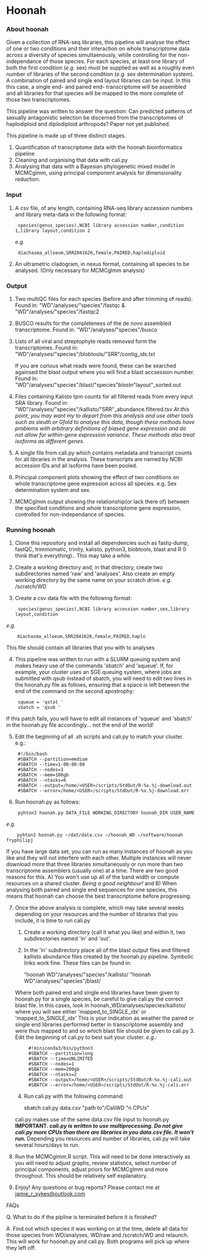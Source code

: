 # Hoonah


### About hoonah 

Given a collection of RNA-seq libraries, this pipeline will analyse the effect of one or two conditions and their interaction on whole transcriptome data across a diversity of species simultaenously, while controlling for the non-independance of those species. For each species, at least one library of both the first condition (_e.g._ sex) must be supplied as well as a roughly even number of libraries of the second condition (_e.g._ sex determination system).
A combination of paired and single end layout libraries can be input. In this this case, a single end- and paired end- transcriptome will be assembled and all libraries for that species will be mapped to the more complete of those two transcriptomes.

This pipeline was written to answer the question:
Can predicted patterns of sexually antagonistic selection be discerned from the transcriptomes of haplodiploid and diplodiploid arthropods? Paper not yet published.


This pipeline is made up of three distinct stages. 
1. Quantification of transcriptome data with the hoonah bioinformatics pipeline 
2. Cleaning and organising that data with cali.py
3. Analysing that data with a Bayesian phylogenetic mixed model in MCMCglmm, using principal component analysis for dimensionality reduction.

### Input
1. A csv file, of any length, containing RNA-seq library accession numbers and library meta-data in the following format:
	
		species(genus_species),NCBI library accession number,condition 1,library layout,condition 2
	
	_e.g._
	
		diachasma_alloeum,SRR2041626,female,PAIRED,haplodiploid 
2. An ultrametric cladogram, in nexus format, containing all species to be analysed. (Only necessary for MCMCglmm analysis)

### Output
1. 	Two multiQC files for each species (before and after trimming of reads). 	Found in:	"WD"/analyses/"species"/fastqc & "WD"/analyses/"species"/fastqc2
2.	BUSCO results for the completeness of the de novo assembled transcriptome. 	Found in:	"WD"/analyses/"species"/busco
3.	Lists of all viral and streptophyte reads removed form the transcriptomes.	Found in:	"WD"/analyses/"species"/blobtools/"SRR"/contig_ids.txt
		
	If you are curious what reads were found, these can be searched againsed the blast output where you will find a blast accsession number.	Found in:	"WD"/analyses/"species"/blast/"species"_blastn_"layout"_sorted.out
4. 	Files containing Kalisto tpm counts for all filtered reads from every input SRA library.	Found in:	"WD"/analyses/"species"/kallisto/"SRR"_abundance.filtered.tsv 
	_At this point, you may want my to depart from this analysis and use other tools such as sleuth or Gfold to analyse this data, though these methods have problems with arbitrary definitions of biased gene expression and do not allow for within-gene expression variance. These methods also treat isoforms as different genes._
5.	A single file from cali.py which contains metadata and transcript counts for all libraries in the analysis. These transcripts are named by NCBI accession IDs and all isoforms have been pooled.
6.	Principal component plots showing the effect of two conditions on whole transcriptome gene expression across all species. e.g. Sex determination system and sex.
7.	MCMCglmm output showing the relationship(or lack there of) between the specified conditions and whole transcriptome gene expression, controlled for non-independance of species.  


### Running hoonah 


1. Clone this repository and install all dependencies such as fastq-dump, fastQC, trimmomatic, trinity, kalisto, python3, blobtools, blast and R (I think that's everything).. This may take a while.

2. Create a working directory and, in that directory, create two subdirectories named 'raw' and 'analyses'. Also create an empty working directory by the same name on your scratch drive. _e.g._ /scratch/WD

3. Create a csv data file with the following format:

		species(genus_species),NCBI library accession number,sex,library layout,condition

_e.g._

		diachasma_alloeum,SRR2041626,female,PAIRED,haplo 

This file should contain all libraries that you with to analyses

4. This pipeline was written to run with a SLURM queuing system and makes heavy use of the commands 'sbatch' and 'squeue'. If, for example, your cluster uses an SGE queuing system, where jobs are submitted with qsub instead of sbatch, you will need to edit two lines in the hoonah.py file as follows, ensuring that a space is left between the end of the command on the second apostrophy:

		squeue = 'qstat '
		sbatch = 'qsub '


If this patch fails, you will have to edit all instances of 'squeue' and 'sbatch' in the hoonah.py file accordingly... not the end of the world!


5. Edit the beginning of all .sh scripts and cali.py to match your cluster. e.g.:

		#!/bin/bash
		#SBATCH --partition=medium
		#SBATCH --time=1-00:00:00
		#SBATCH --nodes=1
		#SBATCH --mem=100gb
		#SBATCH --ntasks=6
		#SBATCH --output=/home/<USER>/scripts/StdOut/R-%x.%j-download.out
		#SBATCH --error=/home/<USER>/scripts/StdOut/R-%x.%j-download.err

6. Run hoonah.py as follows:

    	pyhton3 hoonah.py DATA_FILE WORKING_DIRECTORY hoonah_DIR USER_NAME

_e.g._

		pyhton3 hoonah.py ~/dat/data.csv ~/hoonah_WD ~/software/hoonah fryphilipj

If you have large data set, you can run as many instances of hoonah as you like and they will not interfere with each other. Multiple instances will never download more that three libraries simultaneously or run more than two transcriptome assemblers (usually one) at a time. There are two good reasons for this. A) You won't use up all of the band width or compute resources on a shared cluster. _Being a good neighbour!_ and B) When analysing both paired and single end sequences for one species, this means that hoonah can choose the best transcriptome before progressing.

7. Once the above analysis is complete, which may take several weeks depending on your resources and the number of libraries that you include, it is time to run cali.py
	1. Create a working directory (call it what you like) and within it, two subdirectories named 'in' and 'out'.
	2. In the 'in' subdirectory place all of the blast output files and filtered kallisto abundance files created by the hoonah.py pipeline. Symbolic links work fine.
		These files can be found in: 

		"hoonah WD"/analyses/"species"/kallisto/
		"hoonah WD"/analyses/"species"/blast/
		
	Where both paired end and single end libraries have been given to hoonah.py for a single species, be careful to give cali.py the correct blast file.
	In this cases, look in hoonah_WD/analyses/species/kallisto/ where you will see either 'mapped_to_SINGLE_idx' or 'mapped_to_SINGLE_idx'
			This is your indication as weather the paired or single end libraries performed better in transcriptome assembly and were thus mapped to and so which blast file should be given to cali.py
	3. Edit the beginning of cali.py to best suit your cluster.
		_e.g.:_
			
			#!miniconda3/bin/python3
			#SBATCH --partition=long
			#SBATCH --time=UNLIMITED
			#SBATCH --nodes=1
			#SBATCH --mem=200gb
			#SBATCH --ntasks=2
			#SBATCH --output=/home/<USER>/scripts/StdOut/R-%x.%j-cali.out
			#SBATCH --error=/home/<USER>/scripts/StdOut/R-%x.%j-cali.err

	4. Run cali.py with the following command:	
				
		sbatch cali.py data.csv "path to"/CaliWD "n CPUs"
		
	cali.py makes use of the same data.csv file input to hoonah.py
	**IMPORTANT. _cali.py is written to use multiprocessing. Do not give cali.py more CPUs than there are libraries in you data.csv file. It won't run._**
	Depending you resources and number of libraries, cali.py will take several hours/days to run.

8. Run the MCMCglmm.R script. This will need to be done interactively as you will need to adjust graphs, review statistics, select number of principal components, adjust priors for MCMCglmm and more throughout. This should be relatively self explanatory.

9. Enjoy! Any questions or bug reports? Please contact me at jamie_r_sykes@outlook.com 


FAQs

Q. What to do if the pipline is terminated before it is finished?

A. Find out which species it was working on at the time, delete all data for those species from WD/analyses, WD/raw and /scratch/WD and relaunch. 
	This will work for hoonah.py and cali.py. Both programs will pick up where they left off. 


